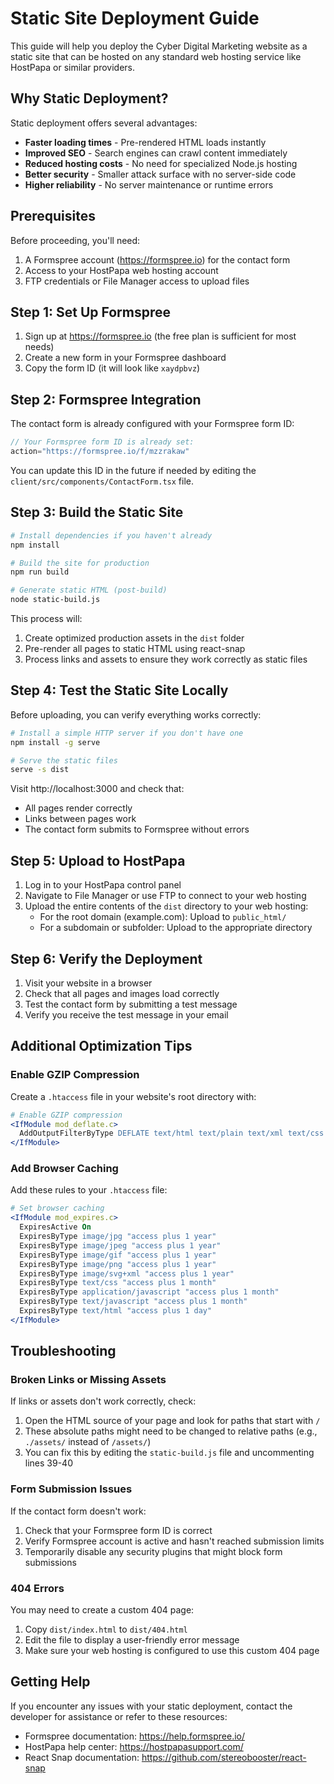 # Static Site Deployment Guide

This guide will help you deploy the Cyber Digital Marketing website as a static site that can be hosted on any standard web hosting service like HostPapa or similar providers.

## Why Static Deployment?

Static deployment offers several advantages:
- **Faster loading times** - Pre-rendered HTML loads instantly
- **Improved SEO** - Search engines can crawl content immediately
- **Reduced hosting costs** - No need for specialized Node.js hosting
- **Better security** - Smaller attack surface with no server-side code
- **Higher reliability** - No server maintenance or runtime errors

## Prerequisites

Before proceeding, you'll need:
1. A Formspree account (https://formspree.io) for the contact form
2. Access to your HostPapa web hosting account
3. FTP credentials or File Manager access to upload files

## Step 1: Set Up Formspree

1. Sign up at https://formspree.io (the free plan is sufficient for most needs)
2. Create a new form in your Formspree dashboard
3. Copy the form ID (it will look like `xaydpbvz`)

## Step 2: Formspree Integration

The contact form is already configured with your Formspree form ID:

```jsx
// Your Formspree form ID is already set:
action="https://formspree.io/f/mzzrakaw"
```

You can update this ID in the future if needed by editing the `client/src/components/ContactForm.tsx` file.

## Step 3: Build the Static Site

```bash
# Install dependencies if you haven't already
npm install

# Build the site for production
npm run build

# Generate static HTML (post-build)
node static-build.js
```

This process will:
1. Create optimized production assets in the `dist` folder
2. Pre-render all pages to static HTML using react-snap
3. Process links and assets to ensure they work correctly as static files

## Step 4: Test the Static Site Locally

Before uploading, you can verify everything works correctly:

```bash
# Install a simple HTTP server if you don't have one
npm install -g serve

# Serve the static files
serve -s dist
```

Visit http://localhost:3000 and check that:
- All pages render correctly
- Links between pages work
- The contact form submits to Formspree without errors

## Step 5: Upload to HostPapa

1. Log in to your HostPapa control panel
2. Navigate to File Manager or use FTP to connect to your web hosting
3. Upload the entire contents of the `dist` directory to your web hosting:
   - For the root domain (example.com): Upload to `public_html/`
   - For a subdomain or subfolder: Upload to the appropriate directory

## Step 6: Verify the Deployment

1. Visit your website in a browser
2. Check that all pages and images load correctly
3. Test the contact form by submitting a test message
4. Verify you receive the test message in your email

## Additional Optimization Tips

### Enable GZIP Compression

Create a `.htaccess` file in your website's root directory with:

```apache
# Enable GZIP compression
<IfModule mod_deflate.c>
  AddOutputFilterByType DEFLATE text/html text/plain text/xml text/css text/javascript application/javascript application/x-javascript application/json
</IfModule>
```

### Add Browser Caching

Add these rules to your `.htaccess` file:

```apache
# Set browser caching
<IfModule mod_expires.c>
  ExpiresActive On
  ExpiresByType image/jpg "access plus 1 year"
  ExpiresByType image/jpeg "access plus 1 year"
  ExpiresByType image/gif "access plus 1 year"
  ExpiresByType image/png "access plus 1 year"
  ExpiresByType image/svg+xml "access plus 1 year"
  ExpiresByType text/css "access plus 1 month"
  ExpiresByType application/javascript "access plus 1 month"
  ExpiresByType text/javascript "access plus 1 month"
  ExpiresByType text/html "access plus 1 day"
</IfModule>
```

## Troubleshooting

### Broken Links or Missing Assets

If links or assets don't work correctly, check:

1. Open the HTML source of your page and look for paths that start with `/`
2. These absolute paths might need to be changed to relative paths (e.g., `./assets/` instead of `/assets/`)
3. You can fix this by editing the `static-build.js` file and uncommenting lines 39-40

### Form Submission Issues

If the contact form doesn't work:

1. Check that your Formspree form ID is correct
2. Verify Formspree account is active and hasn't reached submission limits
3. Temporarily disable any security plugins that might block form submissions

### 404 Errors

You may need to create a custom 404 page:

1. Copy `dist/index.html` to `dist/404.html`
2. Edit the file to display a user-friendly error message
3. Make sure your web hosting is configured to use this custom 404 page

## Getting Help

If you encounter any issues with your static deployment, contact the developer for assistance or refer to these resources:

- Formspree documentation: https://help.formspree.io/
- HostPapa help center: https://hostpapasupport.com/
- React Snap documentation: https://github.com/stereobooster/react-snap
